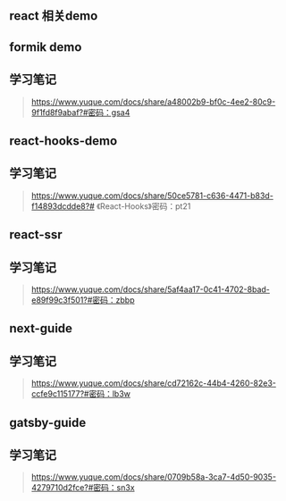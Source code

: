 ## react 相关demo

## formik demo
## 学习笔记
> https://www.yuque.com/docs/share/a48002b9-bf0c-4ee2-80c9-9f1fd8f9abaf?#密码：gsa4

## react-hooks-demo
## 学习笔记
> https://www.yuque.com/docs/share/50ce5781-c636-4471-b83d-f14893dcdde8?# 《React-Hooks》密码：pt21

## react-ssr
## 学习笔记
> https://www.yuque.com/docs/share/5af4aa17-0c41-4702-8bad-e89f99c3f501?#密码：zbbp

## next-guide
## 学习笔记
> https://www.yuque.com/docs/share/cd72162c-44b4-4260-82e3-ccfe9c115177?#密码：lb3w

## gatsby-guide
## 学习笔记
> https://www.yuque.com/docs/share/0709b58a-3ca7-4d50-9035-4279710d2fce?#密码：sn3x